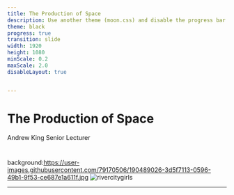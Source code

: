 ```yaml
---
title: The Production of Space
description: Use another theme (moon.css) and disable the progress bar at the bottom 
theme: black
progress: true
transition: slide
width: 1920
height: 1080
minScale: 0.2
maxScale: 2.0
disableLayout: true


---
```

# The Production of Space
Andrew King
Senior Lecturer

# 
background:https://user-images.githubusercontent.com/79170506/190489026-3d5f7113-0596-49b1-9f53-ce687e1a611f.jpg
![rivercitygirls](https://user-images.githubusercontent.com/79170506/190489026-3d5f7113-0596-49b1-9f53-ce687e1a611f.jpg)

---
